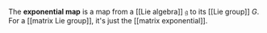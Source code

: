 The **exponential map** is a map from a [[Lie algebra]] $\mathfrak{g}$ to its [[Lie group]] $G$. For a [[matrix Lie group]], it's just the [[matrix exponential]].